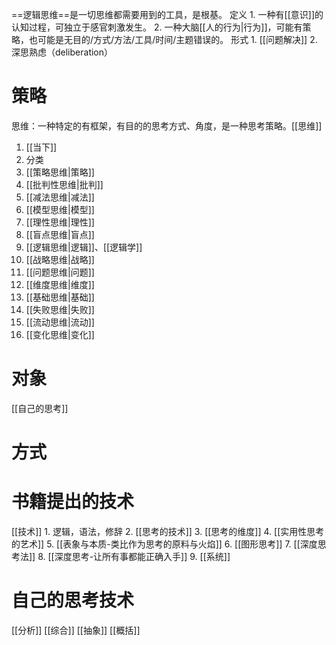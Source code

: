 ==逻辑思维==是一切思维都需要用到的工具，是根基。
定义
	1. 一种有[[意识]]的认知过程，可独立于感官刺激发生。
	2. 一种大脑[[人的行为|行为]]，可能有策略，也可能是无目的/方式/方法/工具/时间/主题错误的。
形式
	1. [[问题解决]] 
	2. 深思熟虑（deliberation）
# 策略
思维：一种特定的有框架，有目的的思考方式、角度，是一种思考策略。[[思维]]
1. [[当下]] 
2. 分类
3. [[策略思维|策略]] 
4. [[批判性思维|批判]] 
5. [[减法思维|减法]] 
6. [[模型思维|模型]] 
7. [[理性思维|理性]] 
8. [[盲点思维|盲点]] 
9. [[逻辑思维|逻辑]]、[[逻辑学]] 
10. [[战略思维|战略]] 
11. [[问题思维|问题]] 
12. [[维度思维|维度]] 
13. [[基础思维|基础]] 
14. [[失败思维|失败]] 
15. [[流动思维|流动]] 
16. [[变化思维|变化]] 

# 对象
[[自己的思考]] 
# 方式

# 书籍提出的技术
[[技术]] 
	1. 逻辑，语法，修辞
	2. [[思考的技术]] 
	3. [[思考的维度]] 
	4. [[实用性思考的艺术]] 
	5. [[表象与本质-类比作为思考的原料与火焰]] 
	6. [[图形思考]] 
	7. [[深度思考法]] 
	8. [[深度思考-让所有事都能正确入手]] 
	9. [[系统]] 

# 自己的思考技术
[[分析]] 
[[综合]] 
[[抽象]] 
[[概括]] 